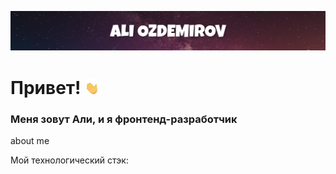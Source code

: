 ![Header](https://github.com/AliOzdemirov/AliOzdemirov/blob/main/assets/Header..png)

# Привет! <img src="https://github.com/AliOzdemirov/AliOzdemirov/blob/main/assets/waving-hand-joypixels.gif" width="25px">

### Меня зовут Али, и я фронтенд-разработчик

about me

Мой технологический стэк:
